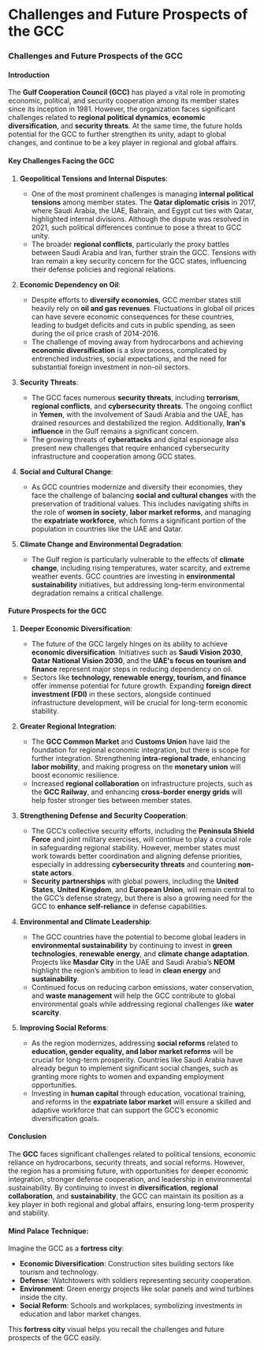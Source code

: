 # Challenges and Future Prospects of the GCC

### **Challenges and Future Prospects of the GCC**

#### **Introduction**
The **Gulf Cooperation Council (GCC)** has played a vital role in promoting economic, political, and security cooperation among its member states since its inception in 1981. However, the organization faces significant challenges related to **regional political dynamics**, **economic diversification**, and **security threats**. At the same time, the future holds potential for the GCC to further strengthen its unity, adapt to global changes, and continue to be a key player in regional and global affairs.

#### **Key Challenges Facing the GCC**

1. **Geopolitical Tensions and Internal Disputes**:
   - One of the most prominent challenges is managing **internal political tensions** among member states. The **Qatar diplomatic crisis** in 2017, where Saudi Arabia, the UAE, Bahrain, and Egypt cut ties with Qatar, highlighted internal divisions. Although the dispute was resolved in 2021, such political differences continue to pose a threat to GCC unity.
   - The broader **regional conflicts**, particularly the proxy battles between Saudi Arabia and Iran, further strain the GCC. Tensions with Iran remain a key security concern for the GCC states, influencing their defense policies and regional relations.

2. **Economic Dependency on Oil**:
   - Despite efforts to **diversify economies**, GCC member states still heavily rely on **oil and gas revenues**. Fluctuations in global oil prices can have severe economic consequences for these countries, leading to budget deficits and cuts in public spending, as seen during the oil price crash of 2014-2016.
   - The challenge of moving away from hydrocarbons and achieving **economic diversification** is a slow process, complicated by entrenched industries, social expectations, and the need for substantial foreign investment in non-oil sectors.

3. **Security Threats**:
   - The GCC faces numerous **security threats**, including **terrorism**, **regional conflicts**, and **cybersecurity threats**. The ongoing conflict in **Yemen**, with the involvement of Saudi Arabia and the UAE, has drained resources and destabilized the region. Additionally, **Iran's influence** in the Gulf remains a significant concern.
   - The growing threats of **cyberattacks** and digital espionage also present new challenges that require enhanced cybersecurity infrastructure and cooperation among GCC states.

4. **Social and Cultural Change**:
   - As GCC countries modernize and diversify their economies, they face the challenge of balancing **social and cultural changes** with the preservation of traditional values. This includes navigating shifts in the role of **women in society**, **labor market reforms**, and managing the **expatriate workforce**, which forms a significant portion of the population in countries like the UAE and Qatar.

5. **Climate Change and Environmental Degradation**:
   - The Gulf region is particularly vulnerable to the effects of **climate change**, including rising temperatures, water scarcity, and extreme weather events. GCC countries are investing in **environmental sustainability** initiatives, but addressing long-term environmental degradation remains a critical challenge.

#### **Future Prospects for the GCC**

1. **Deeper Economic Diversification**:
   - The future of the GCC largely hinges on its ability to achieve **economic diversification**. Initiatives such as **Saudi Vision 2030**, **Qatar National Vision 2030**, and the **UAE's focus on tourism and finance** represent major steps in reducing dependency on oil.
   - Sectors like **technology, renewable energy, tourism, and finance** offer immense potential for future growth. Expanding **foreign direct investment (FDI)** in these sectors, alongside continued infrastructure development, will be crucial for long-term economic stability.

2. **Greater Regional Integration**:
   - The **GCC Common Market** and **Customs Union** have laid the foundation for regional economic integration, but there is scope for further integration. Strengthening **intra-regional trade**, enhancing **labor mobility**, and making progress on the **monetary union** will boost economic resilience.
   - Increased **regional collaboration** on infrastructure projects, such as the **GCC Railway**, and enhancing **cross-border energy grids** will help foster stronger ties between member states.

3. **Strengthening Defense and Security Cooperation**:
   - The GCC’s collective security efforts, including the **Peninsula Shield Force** and joint military exercises, will continue to play a crucial role in safeguarding regional stability. However, member states must work towards better coordination and aligning defense priorities, especially in addressing **cybersecurity threats** and countering **non-state actors**.
   - **Security partnerships** with global powers, including the **United States**, **United Kingdom**, and **European Union**, will remain central to the GCC’s defense strategy, but there is also a growing need for the GCC to **enhance self-reliance** in defense capabilities.

4. **Environmental and Climate Leadership**:
   - The GCC countries have the potential to become global leaders in **environmental sustainability** by continuing to invest in **green technologies**, **renewable energy**, and **climate change adaptation**. Projects like **Masdar City** in the UAE and Saudi Arabia’s **NEOM** highlight the region’s ambition to lead in **clean energy** and **sustainability**.
   - Continued focus on reducing carbon emissions, water conservation, and **waste management** will help the GCC contribute to global environmental goals while addressing regional challenges like **water scarcity**.

5. **Improving Social Reforms**:
   - As the region modernizes, addressing **social reforms** related to **education, gender equality, and labor market reforms** will be crucial for long-term prosperity. Countries like Saudi Arabia have already begun to implement significant social changes, such as granting more rights to women and expanding employment opportunities.
   - Investing in **human capital** through education, vocational training, and reforms in the **expatriate labor market** will ensure a skilled and adaptive workforce that can support the GCC’s economic diversification goals.

#### **Conclusion**
The **GCC** faces significant challenges related to political tensions, economic reliance on hydrocarbons, security threats, and social reforms. However, the region has a promising future, with opportunities for deeper economic integration, stronger defense cooperation, and leadership in environmental sustainability. By continuing to invest in **diversification**, **regional collaboration**, and **sustainability**, the GCC can maintain its position as a key player in both regional and global affairs, ensuring long-term prosperity and stability.

#### **Mind Palace Technique**:
Imagine the GCC as a **fortress city**:
- **Economic Diversification**: Construction sites building sectors like tourism and technology.
- **Defense**: Watchtowers with soldiers representing security cooperation.
- **Environment**: Green energy projects like solar panels and wind turbines inside the city.
- **Social Reform**: Schools and workplaces, symbolizing investments in education and labor market changes.

This **fortress city** visual helps you recall the challenges and future prospects of the GCC easily.